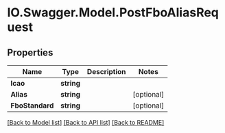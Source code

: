 # IO.Swagger.Model.PostFboAliasRequest
## Properties

Name | Type | Description | Notes
------------ | ------------- | ------------- | -------------
**Icao** | **string** |  | 
**Alias** | **string** |  | [optional] 
**FboStandard** | **string** |  | [optional] 

[[Back to Model list]](../README.md#documentation-for-models) [[Back to API list]](../README.md#documentation-for-api-endpoints) [[Back to README]](../README.md)

